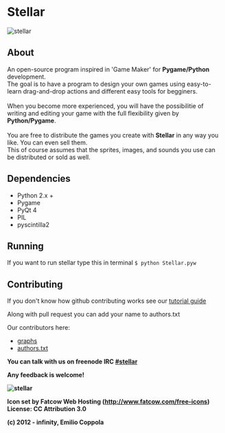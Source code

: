 Stellar
=======
![stellar](https://dl.dropbox.com/s/zx80vzig7x12wrx/stellarsplash.png?dl=1)

## About
An open-source program inspired in 'Game Maker' for <b>Pygame/Python</b> development.<br/> 
The goal is to have a program to design your own games using easy-to-learn drag-and-drop actions and different easy tools for begginers.<br/>    
When you become more experienced, you will have the possibilitie of writing and editing your game with the full flexibility given by <b>Python/Pygame</b>.<br/>    
You are free to distribute the games you create with <b>Stellar</b> in any way you like. You can even sell them.<br/>
This of course assumes that the sprites, images, and sounds you use can be distributed or sold as well.

## Dependencies
* Python 2.x +
* Pygame
* PyQt 4
* PIL
* pyscintilla2

## Running
If you want to run stellar type this in terminal `$ python Stellar.pyw`

## Contributing
If you don't know how github contributing works see our [tutorial guide](http://stellarpygame.blogspot.com/p/we-need-your-help.html)

Along with pull request you can add your name to authors.txt

Our contributors here:
* [graphs](https://github.com/Coppolaemilio/Stellar/graphs/contributors)
* [authors.txt](https://github.com/Coppolaemilio/Stellar/blob/master/AUTHORS.txt)


<b>You can talk with us on freenode IRC [#stellar](http://webchat.freenode.net/?channels=stellar)<b>


Any feedback is welcome!

![stellar](https://dl.dropbox.com/u/31195548/Stellar/stellarpreview.png)

Icon set by Fatcow Web Hosting (http://www.fatcow.com/free-icons) License: CC Attribution 3.0

(c) 2012 - infinity, Emilio Coppola
